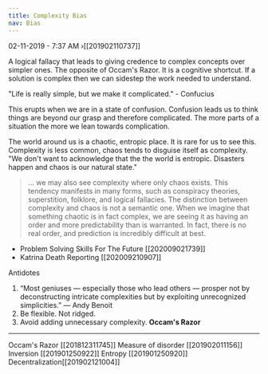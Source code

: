 ```yaml
---
title: Complexity Bias
nav: Bias
---
```


02-11-2019 - 7:37 AM
›[[201902110737]]

A logical fallacy that leads to giving credence to complex concepts over simpler ones. The opposite of Occam's Razor. It is a cognitive shortcut. If a solution is complex then we can sidestep the work needed to understand.

"Life is really simple, but we make it complicated." - Confucius

This erupts when we are in a state of confusion. Confusion leads us to think things are beyond our grasp and therefore complicated. The more parts of a situation the more we lean towards complication.

The world around us is a chaotic, entropic place. It is rare for us to see this.
Complexity is less common, chaos tends to disguise itself as complexity. "We don't want to acknowledge that the the world is entropic. Disasters happen and chaos is our natural state."

> ... we may also see complexity where only chaos exists. This tendency manifests in many forms, such as conspiracy theories, superstition, folklore, and logical fallacies. The distinction between complexity and chaos is not a semantic one. When we imagine that something chaotic is in fact complex, we are seeing it as having an order and more predictability than is warranted. In fact, there is no real order, and prediction is incredibly difficult at best.

- Problem Solving Skills For The Future [[202009021739]]
- Katrina Death Reporting [[202009210907]]

Antidotes
1. “Most geniuses — especially those who lead others — prosper not by deconstructing intricate complexities but by exploiting unrecognized simplicities.” — Andy Benoit
2. Be flexible. Not ridged.
3. Avoid adding unnecessary complexity. **Occam's Razor**

----

Occam's Razor [[201812311745]]
Measure of disorder [[201902011156]]
Inversion [[201901250922]]
Entropy [[201901250920]]
Decentralization[[201902121004]]
